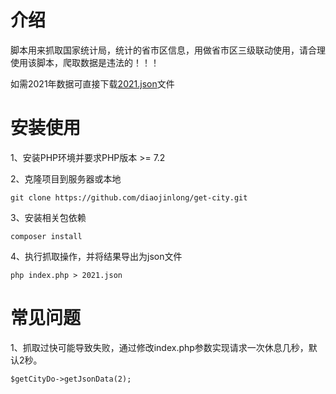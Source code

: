 # 介绍

脚本用来抓取国家统计局，统计的省市区信息，用做省市区三级联动使用，请合理使用该脚本，爬取数据是违法的！！！

如需2021年数据可直接下载[2021.json]()文件

# 安装使用
1、安装PHP环境并要求PHP版本 >= 7.2

2、克隆项目到服务器或本地

```git clone https://github.com/diaojinlong/get-city.git```

3、安装相关包依赖

```composer install```

4、执行抓取操作，并将结果导出为json文件

```php index.php > 2021.json```

# 常见问题

1、抓取过快可能导致失败，通过修改index.php参数实现请求一次休息几秒，默认2秒。

```$getCityDo->getJsonData(2);```
